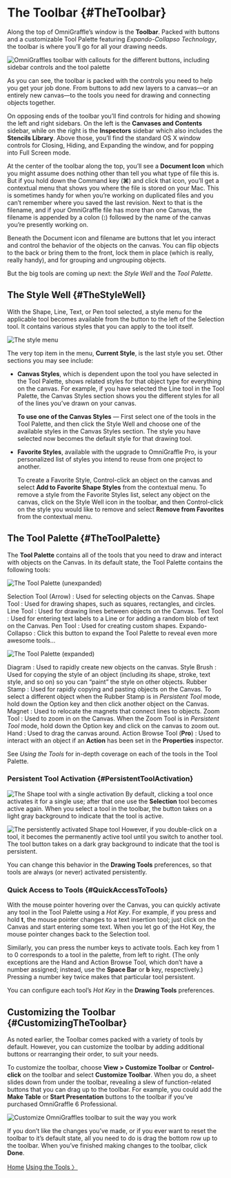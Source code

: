 # The Toolbar {#TheToolbar}

Along the top of OmniGraffle’s window is the **Toolbar**. Packed with buttons and a customizable Tool Palette featuring *Expando-Collapso Technology*, the toolbar is where you’ll go for all your drawing needs.

![OmniGraffles toolbar with callouts for the different buttons, including sidebar controls and the tool palette](HelpImages/og6_toolbar_with_callouts.png)

As you can see, the toolbar is packed with the controls you need to help you get your job done. From buttons to add new layers to a canvas—or an entirely new canvas—to the tools you need for drawing and connecting objects together.

On opposing ends of the toolbar you’ll find controls for hiding and showing the left and right sidebars. On the left is the **Canvases and Contents** sidebar, while on the right is the **Inspectors** sidebar which also includes the **Stencils Library**. Above those, you’ll find the standard OS X window controls for Closing, Hiding, and Expanding the window, and for popping into Full Screen mode.

At the center of the toolbar along the top, you’ll see a **Document Icon** which you might assume does nothing other than tell you what type of file this is. But if you hold down the Command key (**⌘**) and click that icon, you’ll get a contextual menu that shows you where the file is stored on your Mac. This is sometimes handy for when you’re working on duplicated files and you can’t remember where you saved the last revision. Next to that is the filename, and if your OmniGraffle file has more than one Canvas, the filename is appended by a colon (**:**) followed by the name of the canvas you’re presently working on.

Beneath the Document icon and filename are buttons that let you interact and control the behavior of the objects on the canvas. You can flip objects to the back or bring them to the front, lock them in place (which is really, really handy), and for grouping and ungrouping objects.

But the big tools are coming up next: the *Style Well* and the *Tool Palette*.

## The Style Well {#TheStyleWell}

With the Shape, Line, Text, or Pen tool selected, a style menu for the applicable tool becomes available from the button to the left of the Selection tool. It contains various styles that you can apply to the tool itself.

![The style menu](HelpImages/og6_toolpalette_stylemenu.png)

The very top item in the menu, **Current Style**, is the last style you set. Other sections you may see include:

-   **Canvas Styles**, which is dependent upon the tool you have selected in the Tool Palette, shows related styles for that object type for everything on the canvas. For example, if you have selected the Line tool in the Tool Palette, the Canvas Styles section shows you the different styles for all of the lines you’ve drawn on your canvas.

    **To use one of the Canvas Styles** — First select one of the tools in the Tool Palette, and then click the Style Well and choose one of the available styles in the Canvas Styles section. The style you have selected now becomes the default style for that drawing tool.

-   **Favorite Styles**, available with the upgrade to OmniGraffle Pro, is your personalized list of styles you intend to reuse from one project to another.

    To create a Favorite Style, Control-click an object on the canvas and select **Add to Favorite Shape Styles** from the contextual menu. To remove a style from the Favorite Styles list, select any object on the canvas, click on the Style Well icon in the toolbar, and then Control-click on the style you would like to remove and select **Remove from Favorites** from the contextual menu.

## The Tool Palette {#TheToolPalette}

The **Tool Palette** contains all of the tools that you need to draw and interact with objects on the Canvas. In its default state, the Tool Palette contains the following tools:

![The Tool Palette (unexpanded)](HelpImages/og6_toolpalette_default.png)

Selection Tool (Arrow)
:   Used for selecting objects on the Canvas.
Shape Tool
:   Used for drawing shapes, such as squares, rectangles, and circles.
Line Tool
:   Used for drawing lines between objects on the Canvas.
Text Tool
:   Used for entering text labels to a Line or for adding a random blob of text on the Canvas.
Pen Tool
:   Used for creating custom shapes.
Expando-Collapso
:   Click this button to expand the Tool Palette to reveal even more awesome tools…

![The Tool Palette (expanded)](HelpImages/og6_toolpalette_expanded.png)

Diagram
:   Used to rapidly create new objects on the canvas.
Style Brush
:   Used for copying the style of an object (including its shape, stroke, text style, and so on) so you can “paint” the style on other objects.
Rubber Stamp
:   Used for rapidly copying and pasting objects on the Canvas. To select a different object when the Rubber Stamp is in *Persistent Tool* mode, hold down the Option key and then click another object on the Canvas.
Magnet
:   Used to relocate the magnets that connect lines to objects.
Zoom Tool
:   Used to zoom in on the Canvas. When the Zoom Tool is in *Persistent Tool* mode, hold down the Option key and click on the canvas to zoom out.
Hand
:   Used to drag the canvas around.
Action Browse Tool (**Pro**)
:   Used to interact with an object if an **Action** has been set in the **Properties** inspector.

See *Using the Tools* for in-depth coverage on each of the tools in the Tool Palette.

### Persistent Tool Activation {#PersistentToolActivation}

![The Shape tool with a single activation](HelpImages/og6_toolpalette_shape_selected.png) By default, clicking a tool once activates it for a single use; after that one use the **Selection** tool becomes active again. When you select a tool in the toolbar, the button takes on a light gray background to indicate that the tool is active.

![The persistently activated Shape tool](HelpImages/og6_toolpalette_shape_persistent.png) However, if you double-click on a tool, it becomes the permanently active tool until you switch to another tool. The tool button takes on a dark gray background to indicate that the tool is persistent.

You can change this behavior in the **Drawing Tools** preferences, so that tools are always (or never) activated persistently.

### Quick Access to Tools {#QuickAccessToTools}

With the mouse pointer hovering over the Canvas, you can quickly activate any tool in the Tool Palette using a *Hot Key*. For example, if you press and hold **t**, the mouse pointer changes to a text insertion tool; just click on the Canvas and start entering some text. When you let go of the Hot Key, the mouse pointer changes back to the Selection tool.

Similarly, you can press the number keys to activate tools. Each key from 1 to 0 corresponds to a tool in the palette, from left to right. (The only exceptions are the Hand and Action Browse Tool, which don’t have a number assigned; instead, use the **Space Bar** or **b** key, respectively.) Pressing a number key twice makes that particular tool persistent.

You can configure each tool’s *Hot Key* in the **Drawing Tools** preferences.

## Customizing the Toolbar {#CustomizingTheToolbar}

As noted earlier, the Toolbar comes packed with a variety of tools by default. However, you can customize the toolbar by adding additional buttons or rearranging their order, to suit your needs.

To customize the toolbar, choose **View \> Customize Toolbar** or **Control-click** on the toolbar and select **Customize Toolbar**. When you do, a sheet slides down from under the toolbar, revealing a slew of function-related buttons that you can drag up to the toolbar. For example, you could add the **Make Table** or **Start Presentation** buttons to the toolbar if you’ve purchased OmniGraffle 6 Professional.

![Customize OmniGraffles toolbar to suit the way you work](HelpImages/og6_customizeToolbarSheet.png)

If you don’t like the changes you’ve made, or if you ever want to reset the toolbar to it’s default state, all you need to do is drag the bottom row up to the toolbar. When you’ve finished making changes to the toolbar, click **Done**.

[Home](index.html) [Using the Tools 〉](index06_usingthetools.html)
